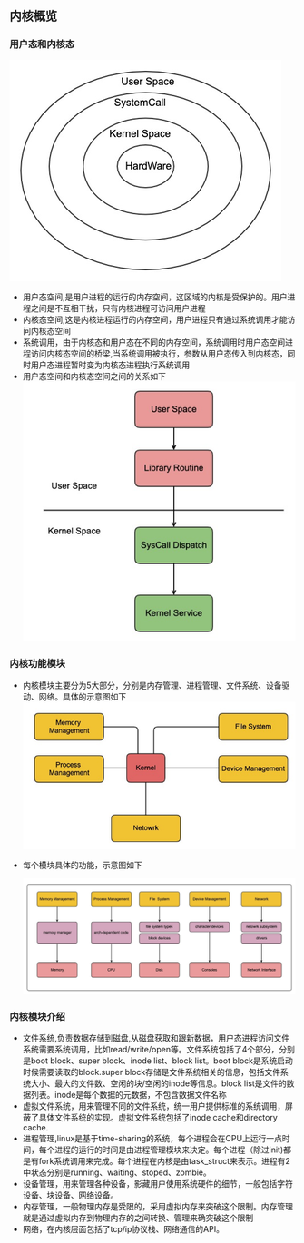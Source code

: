## 内核概览

### 用户态和内核态

![avatar](../images/userspace-kernelspace.jpg)

- 用户态空间,是用户进程的运行的内存空间，这区域的内核是受保护的。用户进程之间是不互相干扰，只有内核进程可访问用户进程
- 内核态空间,这是内核进程运行的内存空间，用户进程只有通过系统调用才能访问内核态空间
- 系统调用，由于内核态和用户态在不同的内存空间，系统调用时用户态空间进程访问内核态空间的桥梁,当系统调用被执行，参数从用户态传入到内核态，同时用户态进程暂时变为内核态进程执行系统调用
- 用户态空间和内核态空间之间的关系如下
 ![avatar](../images/u-k2.jpg) 

 ### 内核功能模块
- 内核模块主要分为5大部分，分别是内存管理、进程管理、文件系统、设备驱动、网络。具体的示意图如下
 ![kernel-function](../images/kernel-function.jpg) 

- 每个模块具体的功能，示意图如下
  
   ![kernel-function](../images/u-k3.jpg) 

### 内核模块介绍

- 文件系统,负责数据存储到磁盘,从磁盘获取和跟新数据，用户态进程访问文件系统需要系统调用，比如read/write/open等。文件系统包括了4个部分，分别是boot block、super block、inode list、block list。boot block是系统启动时候需要读取的block.super block存储是文件系统相关的信息，包括文件系统大小、最大的文件数、空闲的块/空闲的inode等信息。block list是文件的数据列表。inode是每个数据的元数据，不包含数据文件名称
- 虚拟文件系统，用来管理不同的文件系统，统一用户提供标准的系统调用，屏蔽了具体文件系统的实现。虚拟文件系统包括了inode cache和directory cache.
- 进程管理,linux是基于time-sharing的系统，每个进程会在CPU上运行一点时间，每个进程的运行的时间是由进程管理模块来决定。每个进程（除过init)都是有fork系统调用来完成。每个进程在内核是由task_struct来表示。进程有2中状态分别是running、waiting、stoped、zombie。
- 设备管理，用来管理各种设备，影藏用户使用系统硬件的细节，一般包括字符设备、块设备、网络设备。
- 内存管理，一般物理内存是受限的，采用虚拟内存来突破这个限制。内存管理就是通过虚拟内存到物理内存的之间转换、管理来确突破这个限制
- 网络，在内核层面包括了tcp/ip协议栈、网络通信的API。
